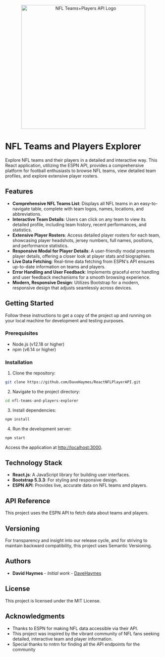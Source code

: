 <p align="center">
  <img src="https://netherium.s3.us-west-1.amazonaws.com/cdn/logo.png" alt="NFL Teams+Players API Logo" width="400"/>
</p>

# NFL Teams and Players Explorer

Explore NFL teams and their players in a detailed and interactive way. This React application, utilizing the ESPN API, provides a comprehensive platform for football enthusiasts to browse NFL teams, view detailed team profiles, and explore extensive player rosters.

## Features

- **Comprehensive NFL Teams List**: Displays all NFL teams in an easy-to-navigate table, complete with team logos, names, locations, and abbreviations.
- **Interactive Team Details**: Users can click on any team to view its detailed profile, including team history, recent performances, and statistics.
- **Extensive Player Rosters**: Access detailed player rosters for each team, showcasing player headshots, jersey numbers, full names, positions, and performance statistics.
- **Responsive Modal for Player Details**: A user-friendly modal presents player details, offering a closer look at player stats and biographies.
- **Live Data Fetching**: Real-time data fetching from ESPN's API ensures up-to-date information on teams and players.
- **Error Handling and User Feedback**: Implements graceful error handling and user feedback mechanisms for a smooth browsing experience.
- **Modern, Responsive Design**: Utilizes Bootstrap for a modern, responsive design that adjusts seamlessly across devices.

## Getting Started

Follow these instructions to get a copy of the project up and running on your local machine for development and testing purposes.

### Prerequisites

- Node.js (v12.18 or higher)
- npm (v6.14 or higher)

### Installation

1. Clone the repository:
```bash
git clone https://github.com/DaveHaymes/ReactNFLPlayerAPI.git
```

2. Navigate to the project directory:
```bash
cd nfl-teams-and-players-explorer
```

3. Install dependencies:
```bash
npm install
```

4. Run the development server:
```bash
npm start
```

Access the application at [http://localhost:3000](http://localhost:3000).

## Technology Stack

- **React.js**: A JavaScript library for building user interfaces.
- **Bootstrap 5.3.3**: For styling and responsive design.
- **ESPN API**: Provides live, accurate data on NFL teams and players.

## API Reference

This project uses the ESPN API to fetch data about teams and players.

## Versioning

For transparency and insight into our release cycle, and for striving to maintain backward compatibility, this project uses Semantic Versioning.

## Authors

- **David Haymes** - *Initial work* - [DaveHaymes](https://github.com/DaveHaymes)

## License

This project is licensed under the MIT License.

## Acknowledgments

- Thanks to ESPN for making NFL data accessible via their API.
- This project was inspired by the vibrant community of NFL fans seeking detailed, interactive team and player information.
- Special thanks to nntrn for finding all the API endpoints for the community

